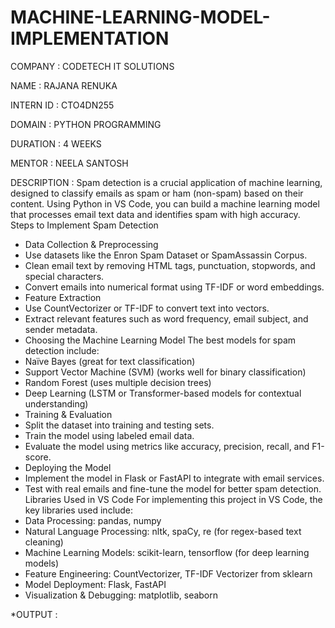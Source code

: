 # MACHINE-LEARNING-MODEL-IMPLEMENTATION

COMPANY : CODETECH IT SOLUTIONS

NAME : RAJANA RENUKA

INTERN ID : CTO4DN255

DOMAIN : PYTHON PROGRAMMING

DURATION : 4 WEEKS

MENTOR : NEELA SANTOSH

DESCRIPTION :
Spam detection is a crucial application of machine learning, designed to classify emails as spam or ham (non-spam) based on their content. Using Python in VS Code, you can build a machine learning model that processes email text data and identifies spam with high accuracy.
Steps to Implement Spam Detection
- Data Collection & Preprocessing
- Use datasets like the Enron Spam Dataset or SpamAssassin Corpus.
- Clean email text by removing HTML tags, punctuation, stopwords, and special characters.
- Convert emails into numerical format using TF-IDF or word embeddings.
- Feature Extraction
- Use CountVectorizer or TF-IDF to convert text into vectors.
- Extract relevant features such as word frequency, email subject, and sender metadata.
- Choosing the Machine Learning Model
The best models for spam detection include:
- Naïve Bayes (great for text classification)
- Support Vector Machine (SVM) (works well for binary classification)
- Random Forest (uses multiple decision trees)
- Deep Learning (LSTM or Transformer-based models for contextual understanding)
- Training & Evaluation
- Split the dataset into training and testing sets.
- Train the model using labeled email data.
- Evaluate the model using metrics like accuracy, precision, recall, and F1-score.
- Deploying the Model
- Implement the model in Flask or FastAPI to integrate with email services.
- Test with real emails and fine-tune the model for better spam detection.
Libraries Used in VS Code
For implementing this project in VS Code, the key libraries used include:
- Data Processing: pandas, numpy
- Natural Language Processing: nltk, spaCy, re (for regex-based text cleaning)
- Machine Learning Models: scikit-learn, tensorflow (for deep learning models)
- Feature Engineering: CountVectorizer, TF-IDF Vectorizer from sklearn
- Model Deployment: Flask, FastAPI
- Visualization & Debugging: matplotlib, seaborn

*OUTPUT :
